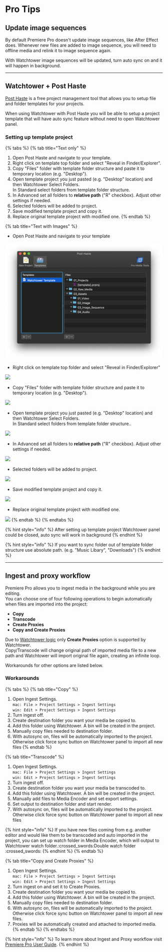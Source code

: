 # Pro Tips

## Update image sequences

By default Premiere Pro doesn't update image sequences, like After Effect does. Whenever new files are added to image sequence, you will need to offline media and relink it to image sequence again.

With Watchtower image sequences will be updated, turn auto sync on and it will happen in background.

***

## Watchtower + Post Haste

[Post Haste](https://www.digitalrebellion.com/posthaste/) is a free project management tool that allows you to setup file and folder templates for your projects.

When using Watchtower with Post Haste you will be able to setup a project template that will have auto sync feature without need to open Watchtower panel.

### Setting up template project

{% tabs %}
{% tab title="Text only" %}


1. Open Post Haste and navigate to your template.
2. Right click on template top folder and select "Reveal in Finder/Explorer".
3. Copy "Files" folder with template folder structure and paste it to temporary location (e.g. "Desktop").
4. Open template project you just pasted (e.g. "Desktop" location) and then Watchtower Select Folders.\
   In Standard select folders from template folder structure.
5. In Advanced set all folders to **relative path** ("R" checkbox). Adjust other settings if needed.
6. Selected folders will be added to project.
7. Save modified template project and copy it.
8. Replace original template project with modified one.
{% endtab %}

{% tab title="Text with Images" %}


* Open Post Haste and navigate to your template

<div align="center">

<img src="../../../.gitbook/assets/post_haste_01.png" alt="">

</div>

* Right click on template top folder and select "Reveal in Finder/Explorer"

![](../../../.gitbook/assets/post\_haste\_02.png)

* Copy "Files" folder with template folder structure and paste it to temporary location (e.g. "Desktop").

![](../../../.gitbook/assets/post\_haste\_03.png)

* Open template project you just pasted (e.g. "Desktop" location) and then Watchtower Select Folders.\
  In Standard select folders from template folder structure..

![](../../../.gitbook/assets/post\_haste\_04.png)

* In Advanced set all folders to **relative path** ("R" checkbox). Adjust other settings if needed.

![](../../../.gitbook/assets/post\_haste\_05.png)

* Selected folders will be added to project.

![](../../../.gitbook/assets/post\_haste\_06a.png)

* Save modified template project and copy it.

![](../../../.gitbook/assets/post\_haste\_07.png)

* Replace original template project with modified one.

![](../../../.gitbook/assets/post\_haste\_08.png)
{% endtab %}
{% endtabs %}

{% hint style="info" %}
After setting up template project Watchtower panel could be closed, auto sync will work in background
{% endhint %}

{% hint style="info" %}
If you want to sync folder out of template folder structure use absolute path. (e.g. "Music Libary", "Downloads")
{% endhint %}

***

## Ingest and proxy workflow

Premiere Pro allows you to ingest media in the background while you are editing.\
You can choose one of four following operations to begin automatically when files are imported into the project:

* **Copy**
* **Transcode**
* **Create Proxies**
* **Copy and Create Proxies**

Due to [Watchtower logic](../how-it-works.md) only **Create Proxies** option is supported by Watchtower.\
Copy/Transcode will change original path of imported media file to a new path and Watchtower will import original file again, creating an infinite loop.

Workarounds for other options are listed below.

### Workarounds

{% tabs %}
{% tab title="Copy" %}
1. Open Ingest Settings.\
   `mac: File > Project Settings > Ingest Settings`\
   `win: Edit > Project Settings > Ingest Settings`
2. Turn ingest off.
3. Create destination folder you want your media be copied to.
4. Add this folder using Watchtower. A bin will be created in the project.
5. Manually copy files needed to destination folder.
6. With autosync on, files will be automatically imported to the project.\
   Otherwise click force sync button on Watchtower panel to import all new files
{% endtab %}

{% tab title="Transcode" %}
1. Open Ingest Settings.\
   `mac: File > Project Settings > Ingest Settings`\
   `win: Edit > Project Settings > Ingest Settings`
2. Turn ingest off.
3. Create destination folder you want your media be transcoded to.
4. Add this folder using Watchtower. A bin will be created in the project.
5. Manually add files to Media Encoder and set export settings.
6. Set output to destination folder and start render.
7. With autosync on, files will be automatically imported to the project.\
   Otherwise click force sync button on Watchtower panel to import all new files

{% hint style="info" %}
If you have new files coming from e.g. another editor and would like them to be transcoded and auto imported in the project, you can set up watch folder in Media Encoder, which will output to Watchtower watch folder.:crossed\_swords:Double watch folder :crossed\_swords:&#x20;
{% endhint %}
{% endtab %}

{% tab title="Copy and Create Proxies" %}
1. Open Ingest Settings.\
   `mac: File > Project Settings > Ingest Settings`\
   `win: Edit > Project Settings > Ingest Settings`
2. Turn ingest on and set it to Create Proxies.
3. Create destination folder you want your media be copied to.
4. Add this folder using Watchtower. A bin will be created in the project.
5. Manually copy files needed to destination folder.
6. With autosync on, files will be automatically imported to the project.\
   Otherwise click force sync button on Watchtower panel to import all new files.
7. Proxies will be automatically created and attached to imported media.
{% endtab %}
{% endtabs %}

{% hint style="info" %}
To learn more about Ingest and Proxy workflow visit [Premiere Pro User Guide](https://helpx.adobe.com/premiere-pro/using/ingest-proxy-workflow.html).
{% endhint %}

